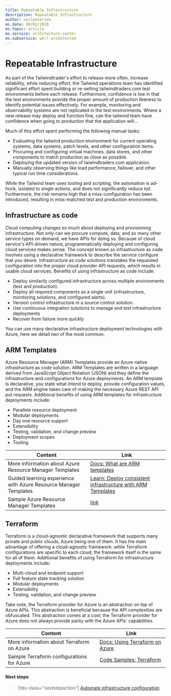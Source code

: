 ```yaml
---
title: Repeatable Infrastructure
description: Repeatable Infrastructure 
author: neilpeterson
ms.date: 09/02/2020
ms.topic: article
ms.service: architecture-center
ms.subservice: well-architected
---
```


# Repeatable Infrastructure

As part of the Tailwindtrader's effort to release more often, increase reliability, while reducing effort, the Tailwind operations team has identified significant effort spent building or re-setting tailwindtraders.com test environments before each release. Furthermore, confidence is low in that the test environments provide the proper amount of production likeness to identify potential issues effectively. For example, monitoring and observability systems are not replicated in the test environments. Where a new release may deploy and function fine, can the tailwind team have confidence when going to production that the application will...

Much of this effort spent performing the following manual tasks:

- Evaluating the tailwind production environment for current operating systems, data systems, patch levels, and other configuration items.
- Procuring and configuring virtual machines, data stores, and other components to match production as close as possible.
- Deploying the updated version of taiwindtraders.com application.
- Manually observing things like load performance, failover, and other typical run time considerations. 

While the Tailwind team uses tooling and scripting, the automation is ad-hock, isolated to single actions, and does not significantly reduce toil. Furthermore, the risk remains high that a miss-configuration has been introduced, resulting in miss-matched test and production environments.

## Infrastructure as code

Cloud computing changes so much about deploying and provisioning infrastructure. Not only can we procure compute, data, and so many other service types on demand, we have APIs for doing so. Because of cloud service's API-driven nature, programmatically deploying and configuring cloud services makes sense. The concept known as infrastructure as code involves using a declarative framework to describe the service configure that you desire. Infrastructure as code solutions translates the requested configuration into the proper cloud provider API requests, which results in usable cloud services. Benefits of using infrastructure as code include:

- Deploy similarily configured infrastructure across multiple environments (test and production).
- Deploy all required components as a single unit (infrastructure, monitoring solutions, and configured alerts).
- Version control infrastructure in a source control solution.
- Use continuous integration solutions to manage and test infrastructure deployments
- Recover from failure more quickly

You can use many declarative infrastructure deployment technologies with Azure, here we detail two of the most common.

## ARM Templates

Azure Resource Manager (ARM) Templates provide an Azure native infrastructure as code solution. ARM Templates are written in a language derived from JavaScript Object Notation (JSON) and they define the infrastructure and configurations for Azure deployments. An ARM template is declarative, you state what intend to deploy, provide configuration values, and the ARM engine takes care of making the necessary Azure REST API put requests. Additional benefits of using ARM templates for infrastructure deployments include:

- Parallele resource deployment
- Modular deployments
- Day one resource support
- Extensibility
- Testing, validation, and change preview
- Deployment scopes
- Tooling

| Content | Link |
|---|---|
| More information about Azure Resource Manager Templates | [Docs: What are ARM templates](https://docs.microsoft.com/azure/azure-resource-manager/templates/overview) |
| Guided learning experience with Azure Resource Manager Templates | [Learn: Deploy consistent infrastructure with ARM Templates](https://docs.microsoft.com/learn/modules/create-azure-resource-manager-template-vs-code/) |
| Sample Azure Resource Manager Templates | [link](https://docs.microsoft.com/samples/browse/?terms=arm%20templates) |

## Terraform

Terraform is a cloud-agnostic declarative framework that supports many private and public clouds, Azure being one of them. It has the main advantage of offering a cloud-agnostic framework: while Terraform configurations are specific to each cloud, the framework itself is the same for all of them. Additional benefits of using Terraform for infrastructure deployments include:

- Multi-cloud and endpoint support
- Full feature state tracking solution
- Modular deployments
- Extensibility
- Testing, validation, and change preview

Take note, the Terraform provider for Azure is an abstraction on top of Azure APIs. This abstraction is beneficial because the API complexities are obfuscated. This abstraction comes at a cost; the Terraform provider for Azure does not always provide parity with the Azure APIs' capabilities.

| Content | Link |
|---|---|
| More information about Terraform on Azure | [Docs: Using Terraform on Azure](https://docs.microsoft.com/azure/developer/terraform/overview) |
| Sample Terraform configurations for Azure | [Code Samples: Terraform](https://docs.microsoft.com/samples/browse/?terms=Terraform) |

#### Next steps

> [!div class="nextstepaction"]
> [Automate infrastructure configuration](./automation-configuration.md)